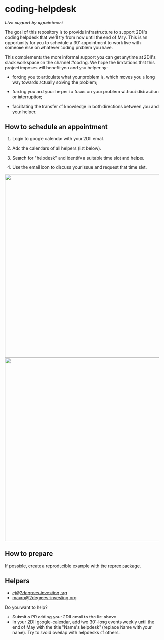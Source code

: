 # coding-helpdesk

_Live support by appointment_

The goal of this repository is to provide infrastructure to support 2DII's coding helpdesk that we'll try from now until the end of May. This is an opportunity for you to schedule a 30' appointment to work live with someone else on whatever coding problem you have. 

This complements the more informal support you can get anytime at 2DII's slack workspace on the channel #coding. We hope the limitations that this project imposes will benefit you and you helper by:

* forcing you to articulate what your problem is, which moves you a long way towards actually solving the problem;

* forcing you and your helper to focus on your problem without distraction or interruption;

* facilitating the transfer of knowledge in both directions between you and your helper.



## How to schedule an appointment

1. Login to google calendar with your 2DII email.

2. Add the calendars of all helpers (list below).

3. Search for "helpdesk" and identify a suitable time slot and helper.

4. Use the email icon to discuss your issue and request that time slot.

<img src=http://i.imgur.com/OWuGDKa.png, width=600>
<img src=http://i.imgur.com/Asoduvr.png, width=600>


## How to prepare

If possible, create a reproducible example with the [reprex package](https://reprex.tidyverse.org/).



## Helpers

* cj@2degrees-investing.org
* mauro@2degrees-investing.org

Do you want to help? 
* Submit a PR adding your 2DII email to the list above
* In your 2DII google-calendar, add two 30'-long events weekly until the end of May with the title "Name's helpdesk" (replace Name with your name). Try to avoid overlap with helpdesks of others.
